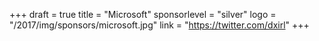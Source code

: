 +++
draft = true
title = "Microsoft"
sponsorlevel = "silver"
logo = "/2017/img/sponsors/microsoft.jpg"
link = "https://twitter.com/dxirl"
+++

